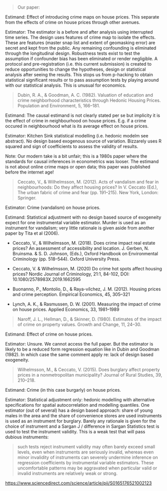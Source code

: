 

> Our paper:

Estimand: Effect of introducing crime maps on house prices. This separate from the effects of crime on house prices through other avenues.

Estimator: The estimator is a before and after analysis using interrupted time series. The design uses features of crime map to isolate the effects. These are features (master snap list and extent of geomasking error) are secret and kept from the public. Any remaining confounding is eliminated through the longitudinal design. Robustness tests exist to test the assumption if confounder bias has been eliminated or render negligible. A protocol and pre-registration (i.e. this current submission) is created to reduce opportunities to change the hypotheses, design or statistical analysis after seeing the results. This stops us from p-hacking to obtain statistical significant results or to pass assumption tests by playing around with our statistical analysis. This is unusual for economics.

> Dubin, R. A., & Goodman, A. C. (1982). Valuation of education and crime neighborhood characteristics through Hedonic Housing Prices. Population and Environment, 5, 166–181.

Estimand: The causal estimand is not clearly stated per se but implicity it is the effect of crime in neighbourhood on house prices. E.g. if a crime occured in neighbourhood what is its average effect on house prices.

Estimator: Kitchen Sink statistical modelling (i.e. hedonic modelm see abstract). No design based exogenous source of variation. Bizzarely uses R squared and sign of coefficients to assess the validity of results.

Note: Our modern take is a bit unfair; this is a 1980s paper where the standards for causal inferences in econometrics was looser. The estimand is not about online crime maps or open data; this paper was published before the internet age!

> Ceccato, V., & Wilhelmsson, M. (2012). Acts of vandalism and fear in neighbourhoods: Do they affect housing prices? In V. Ceccato (Ed.), The urban fabric of crime and fear (pp. 191–215). New York, London: Springer.

Estimator: Crime (vandalism) on house prices.

Estimand: Statistical adjustment with no design based source of exogeneity expect for one instrumental variable estimator. Murder is used as an instrument for vandalism; very little rationale is given aside from another paper by Tita et al (2006).

- Ceccato, V., & Wilhelmsson, M. (2018). Does crime impact real estate prices? An assessment of accessibility and location. J. Gerben, N. Bruinsma. & S. D. Johnson, (Eds.), Oxford Handbook on Environmental Criminology (pp. 518–544). Oxford University Press.

- Ceccato, V. & Wilhelmsson, M. (2020) Do crime hot spots affect housing prices? Nordic Journal of Criminology, 21:1, 84-102, DOI: 10.1080/2578983X.2019.1662595

- Buonanno, P., Montolio, D., & Raya-vílchez, J. M. (2012). Housing prices and crime perception. Empirical Economics, 45, 305–321

- Lynch, A. K., & Rasmussen, D. W. (2001). Measuring the impact of crime on house prices. Applied Economics, 33, 1981–1989

> Naroff, J. L., Hellman, D., & Skinner, D. (1980). Estimates of the impact of crime on property values. Growth and Change, 11, 24–30.

Estimand: Effect of crime on house prices.

Estimator: Unsure. We cannot access the full paper. But the estimator is likely to be a reduced form regression equation like in Dubin and Goodman (1982). In which case the same comment apply re: lack of design based exogeneity.


> Wilhelmsson, M., & Ceccato, V. (2015). Does burglary affect property prices in a nonmetropolitan municipality? Journal of Rural Studies, 39, 210–218.

Estimand: Crime (in this case burgarly) on house prices.

Estimator: Statistical adjustment only: hedonic modelling with alternative specifications for spatial autocorrelation and modelling quantiles. One estimator (out of several) has a design based approach:  share of young males in the area and the share of convenience stores are used instruments is used as an instrument for burglary. Barely any rationale is given for the choice of instrument and a Sargan J / difference in Sargan Statistics test is used to test the instrument validity. This is a weak test that will pass dubious instruments:

> such tests reject instrument validity may often barely exceed small levels, even when instruments are seriously invalid, whereas even minor invalidity of instruments can severely undermine inference on regression coefficients by instrumental variable estimators. These uncomfortable patterns may be aggravated when particular valid or invalid instruments are relatively weak or strong.

https://www.sciencedirect.com/science/article/pii/S0165176521002123
